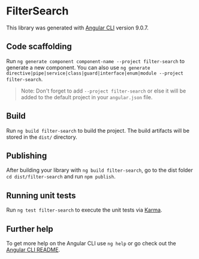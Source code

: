 # FilterSearch

This library was generated with [Angular CLI](https://github.com/angular/angular-cli) version 9.0.7.

## Code scaffolding

Run `ng generate component component-name --project filter-search` to generate a new component. You can also use `ng generate directive|pipe|service|class|guard|interface|enum|module --project filter-search`.
> Note: Don't forget to add `--project filter-search` or else it will be added to the default project in your `angular.json` file. 

## Build

Run `ng build filter-search` to build the project. The build artifacts will be stored in the `dist/` directory.

## Publishing

After building your library with `ng build filter-search`, go to the dist folder `cd dist/filter-search` and run `npm publish`.

## Running unit tests

Run `ng test filter-search` to execute the unit tests via [Karma](https://karma-runner.github.io).

## Further help

To get more help on the Angular CLI use `ng help` or go check out the [Angular CLI README](https://github.com/angular/angular-cli/blob/master/README.md).
